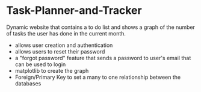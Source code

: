 # Task-Planner-and-Tracker
 Dynamic website that contains a to do list and shows a graph of the number of tasks the user has done in the current month.

- allows user creation and authentication
- allows users to reset their password
- a "forgot password" feature that sends a password to user's email that can be used to login
- matplotlib to create the graph
- Foreign/Primary Key to set a many to one relationship between the databases
 

